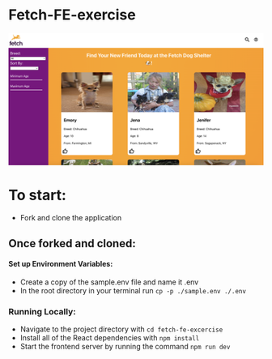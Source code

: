 # Fetch-FE-exercise
![alt text](./public/app-screenshot.png "Fetch Dog Shelter")

# To start:
- Fork and clone the application
## Once forked and cloned:
#### Set up Environment Variables:
- Create a copy of the sample.env file and name it .env
- In the root directory in your terminal run `cp -p ./sample.env ./.env`
### Running Locally:
- Navigate to the project directory with `cd fetch-fe-excercise`
- Install all of the React dependencies with `npm install`
- Start the frontend server by running the command `npm run dev`
